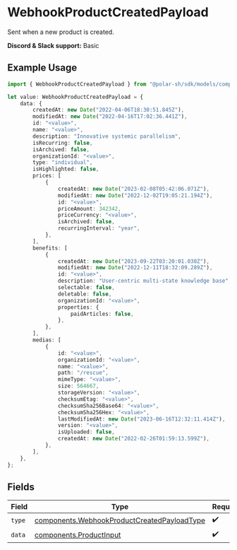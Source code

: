 # WebhookProductCreatedPayload

Sent when a new product is created.

**Discord & Slack support:** Basic

## Example Usage

```typescript
import { WebhookProductCreatedPayload } from "@polar-sh/sdk/models/components";

let value: WebhookProductCreatedPayload = {
    data: {
        createdAt: new Date("2022-04-06T18:30:51.845Z"),
        modifiedAt: new Date("2022-04-16T17:02:36.441Z"),
        id: "<value>",
        name: "<value>",
        description: "Innovative systemic parallelism",
        isRecurring: false,
        isArchived: false,
        organizationId: "<value>",
        type: "individual",
        isHighlighted: false,
        prices: [
            {
                createdAt: new Date("2023-02-08T05:42:06.071Z"),
                modifiedAt: new Date("2022-12-02T19:05:21.194Z"),
                id: "<value>",
                priceAmount: 342342,
                priceCurrency: "<value>",
                isArchived: false,
                recurringInterval: "year",
            },
        ],
        benefits: [
            {
                createdAt: new Date("2023-09-22T03:20:01.030Z"),
                modifiedAt: new Date("2022-12-11T18:32:09.289Z"),
                id: "<value>",
                description: "User-centric multi-state knowledge base",
                selectable: false,
                deletable: false,
                organizationId: "<value>",
                properties: {
                    paidArticles: false,
                },
            },
        ],
        medias: [
            {
                id: "<value>",
                organizationId: "<value>",
                name: "<value>",
                path: "/rescue",
                mimeType: "<value>",
                size: 564667,
                storageVersion: "<value>",
                checksumEtag: "<value>",
                checksumSha256Base64: "<value>",
                checksumSha256Hex: "<value>",
                lastModifiedAt: new Date("2023-06-16T12:32:11.414Z"),
                version: "<value>",
                isUploaded: false,
                createdAt: new Date("2022-02-26T01:59:13.599Z"),
            },
        ],
    },
};
```

## Fields

| Field                                                                                                      | Type                                                                                                       | Required                                                                                                   | Description                                                                                                |
| ---------------------------------------------------------------------------------------------------------- | ---------------------------------------------------------------------------------------------------------- | ---------------------------------------------------------------------------------------------------------- | ---------------------------------------------------------------------------------------------------------- |
| `type`                                                                                                     | [components.WebhookProductCreatedPayloadType](../../models/components/webhookproductcreatedpayloadtype.md) | :heavy_check_mark:                                                                                         | N/A                                                                                                        |
| `data`                                                                                                     | [components.ProductInput](../../models/components/productinput.md)                                         | :heavy_check_mark:                                                                                         | A product.                                                                                                 |
